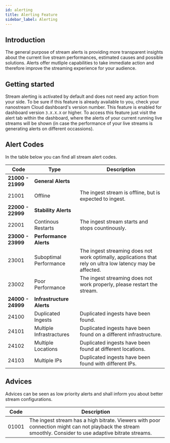 ```yaml
---
id: alerting        
title: Alerting Feature
sidebar_label: Alerting
---
```


## Introduction
The general purpose of stream alerts is providing more transparent insights about the current live stream performances, estimated causes and possible solutions. Alerts offer mutliple capabilities to take immediate action and therefore improve the streaming experience for your audience.

## Getting started
Stream alerting is activated by default and does not need any action from your side. To be sure if this feature is already available to you, check your nanostream Cloud dashboard's version number. This feature is enabled for dashboard version `3.X.X.X` or higher. To access this feature just visit the alert tab within the dashboard, where the alerts of your current running live streams will be shown (in case the performance of your live streams is generating alerts on different occassions).

## Alert Codes
In the table below you can find all stream alert codes.

| Code | Type | Description |
| ---- | ---- | ----------- |
| **21000 - 21999** | **General Alerts**            | |
| 21001         | Offline                   | The ingest stream is offline, but is expected to ingest. |
| **22000 - 22999** | **Stability Alerts**          | |
| 22001         | Continous Restarts        |  The ingest stream starts and stops countinously. |
| **23000 - 23999** | **Performance Alerts**        | |
| 23001         | Suboptimal Performance    | The ingest streaming does not work optimally, applications that rely on ultra low latency may be affected. |
| 23002         | Poor Performance          | The ingest streaming does not work properly, please restart the stream. |
| **24000 - 24999** | **Infrastructure Alerts**     | |
| 24100         | Duplicated Ingests        | Duplicated ingests have been found. |
| 24101         | Multiple Infrastractures  | Duplicated ingests have been found on a different infrastructure. |
| 24102         | Multiple Locations        | Duplicated ingests have been found at different locations. |
| 24103         | Multiple IPs              | Duplicated ingests have been found with different IPs. |

## Advices

Advices can be seen as low priority alerts and shall inform you about better stream configurations.

| Code | Description |
| ---- | ----------- |
| 01001 | The ingest stream has a high bitrate. Viewers with poor connection might can not playback the stream smoothly. Consider to use adaptive bitrate streams. |